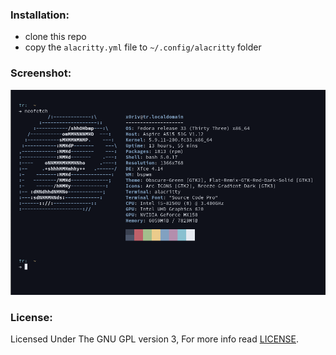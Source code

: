 ### Installation:

- clone this repo
- copy the `alacritty.yml` file to `~/.config/alacritty` folder

### Screenshot:

![screenshot](./material-ocean.png)

### License:

Licensed Under The GNU GPL version 3, For more info read [LICENSE](./LICENSE).
